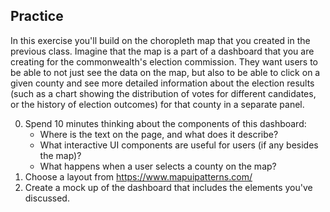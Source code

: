 ## Practice

In this exercise you'll build on the choropleth map that you created in the previous class. Imagine that the map is a part of a dashboard that you are creating for the commonwealth's election commission. They want users to be able to not just see the data on the map, but also to be able to click on a given county and see more detailed information about the election results (such as a chart showing the distribution of votes for different candidates, or the history of election outcomes) for that county in a separate panel.

0. Spend 10 minutes thinking about the components of this dashboard:
   - Where is the text on the page, and what does it describe?
   - What interactive UI components are useful for users (if any besides the map)?
   - What happens when a user selects a county on the map?
1. Choose a layout from https://www.mapuipatterns.com/
2. Create a mock up of the dashboard that includes the elements you've discussed.
